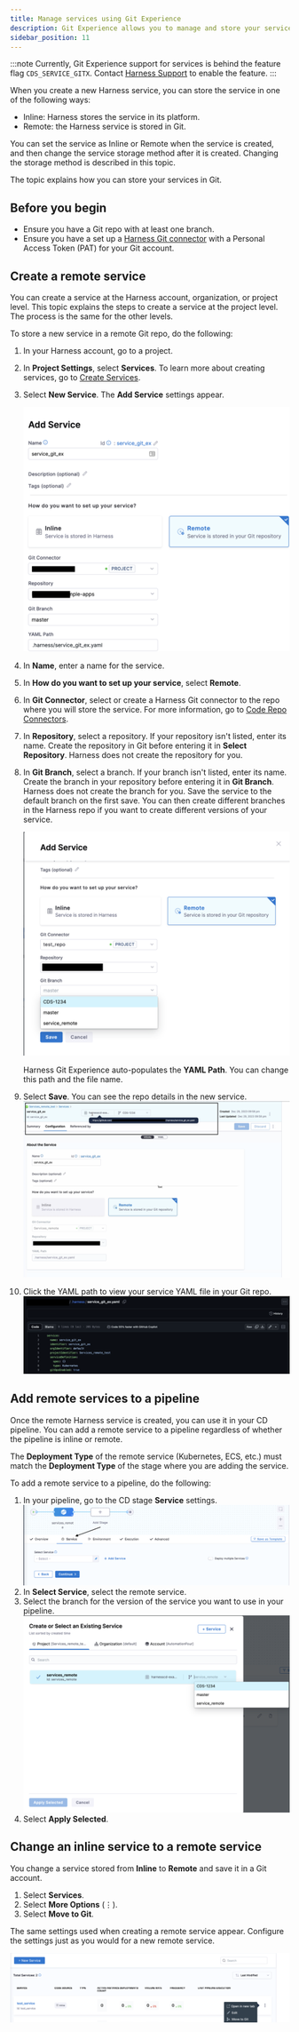 ```yaml
---
title: Manage services using Git Experience 
description: Git Experience allows you to manage and store your services in Git
sidebar_position: 11
---
```

:::note
Currently, Git Experience support for services is behind the feature flag `CDS_SERVICE_GITX`. Contact [Harness Support](mailto:support@harness.io) to enable the feature.
:::

When you create a new Harness service, you can store the service in one of the following ways:

* Inline: Harness stores the service in its platform.
* Remote: the Harness service is stored in Git.

You can set the service as Inline or Remote when the service is created, and then change the service storage method after it is created. Changing the storage method is described in this topic.

The topic explains how you can store your services in Git.

## Before you begin

* Ensure you have a Git repo with at least one branch.​
* Ensure you have a set up a [Harness Git connector](/docs/platform/connectors/code-repositories/connect-to-code-repo) with a Personal Access Token (PAT) for your Git account.​

## Create a remote service

You can create a service at the Harness account, organization, or project level. This topic explains the steps to create a service at the project level. The process is the same for the other levels.

To store a new service in a remote Git repo, do the following:

1. In your Harness account, go to a project.
2. In **Project Settings**, select **Services**. To learn more about creating services, go to [Create Services](docs/continuous-delivery/x-platform-cd-features/services/create-services.md).
3. Select **New Service**. The **Add Service** settings appear.
    
    ![](./static/Gitex_service.png) 
4. In **Name**, enter a name for the service.
5. In **How do you want to set up your service**, select **Remote**.
6. In **Git Connector**, select or create a Harness Git connector to the repo where you will store the service.​ For more information, go to [Code Repo Connectors](/docs/category/code-repo-connectors).
7. In **Repository**, select a repository. If your repository isn't listed, enter its name. Create the repository in Git before entering it in **Select Repository**. Harness does not create the repository for you.
8. In **Git Branch**, select a branch. If your branch isn't listed, enter its name. Create the branch in your repository before entering it in **Git Branch**. Harness does not create the branch for you. Save the service to the default branch on the first save. You can then create different branches in the Harness repo if you want to create different versions of your service.
    
    ![](./static/branch_switching.png)
    
    Harness Git Experience auto-populates the **YAML Path**. You can change this path and the file name.
11. Select **Save**. You can see the repo details in the new service.
    ![](./static/save_service_config.png) 
12. Click the YAML path to view your service YAML file in your Git repo.
    ![](./static/service_remote_git.png) 


## Add remote services to a pipeline

Once the remote Harness service is created, you can use it in your CD pipeline. You can add a remote service to a pipeline regardless of whether the pipeline is inline or remote.

The **Deployment Type** of the remote service (Kubernetes, ECS, etc.) must match the **Deployment Type** of the stage where you are adding the service.
 
To add a remote service to a pipeline, do the following:

1. In your pipeline, go to the CD stage **Service** settings.
    ![](./static/stage_service_settings.png)
2. In **Select Service**, select the remote service.
3. Select the branch for the version of the service you want to use in your pipeline.
    ![](./static/branches_adding_services.png)
4. Select **Apply Selected**.

## Change an inline service to a remote service

You change a service stored from **Inline** to **Remote** and save it in a Git account. 

1. Select **Services**.
2. Select **More Options** (&vellip;). 
3. Select **Move to Git**.

The same settings used when creating a remote service appear. Configure the settings just as you would for a new remote service.

![](./static/inline_to_remote.png) 

